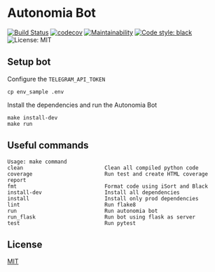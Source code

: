 # Autonomia Bot

[![Build Status](https://travis-ci.org/PythonistasBR/bot.svg?branch=master)](https://travis-ci.org/PythonistasBR/bot)
[![codecov](https://codecov.io/gh/PythonistasBR/bot/branch/master/graph/badge.svg)](https://codecov.io/gh/PythonistasBR/bot)
[![Maintainability](https://api.codeclimate.com/v1/badges/2ab48f832b7383d5cae6/maintainability)](https://codeclimate.com/github/PythonistasBR/bot/maintainability)
[![Code style: black](https://img.shields.io/badge/code%20style-black-000000.svg)](https://github.com/ambv/black)
![License: MIT](https://img.shields.io/badge/license-MIT-blue.svg)

## Setup bot
Configure the `TELEGRAM_API_TOKEN`

```
cp env_sample .env
```

Install the dependencies and run the Autonomia Bot

```
make install-dev
make run
```

## Useful commands
```
Usage: make command
clean                          Clean all compiled python code
coverage                       Run test and create HTML coverage report
fmt                            Format code using iSort and Black
install-dev                    Install all dependencies
install                        Install only prod dependencies
lint                           Run flake8
run                            Run autonomia bot
run_flask                      Run bot using flask as server
test                           Run pytest
```

## License
[MIT](LICENSE)
